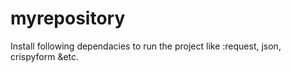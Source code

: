 # myrepository
Install following dependacies to run the project like :request, json, crispyform &etc.
